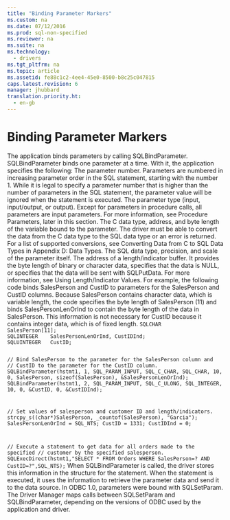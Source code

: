 ```yaml
---
title: "Binding Parameter Markers"
ms.custom: na
ms.date: 07/12/2016
ms.prod: sql-non-specified
ms.reviewer: na
ms.suite: na
ms.technology: 
  - drivers
ms.tgt_pltfrm: na
ms.topic: article
ms.assetid: fe88c1c2-4ee4-45e0-8500-b8c25c047815
caps.latest.revision: 6
manager: jhubbard
translation.priority.ht: 
  - en-gb
---
```

# Binding Parameter Markers
<?xml version="1.0" encoding="utf-8"?>
<developerConceptualDocument xmlns="http://ddue.schemas.microsoft.com/authoring/2003/5" xmlns:xlink="http://www.w3.org/1999/xlink" xmlns:xsi="http://www.w3.org/2001/XMLSchema-instance" xsi:schemaLocation="http://ddue.schemas.microsoft.com/authoring/2003/5 http://dduestorage.blob.core.windows.net/ddueschema/developer.xsd">
  <introduction>
    <para>The application binds parameters by calling <legacyBold>SQLBindParameter</legacyBold>. <legacyBold>SQLBindParameter</legacyBold> binds one parameter at a time. With it, the application specifies the following:  </para>
    <list class="bullet">
      <listItem>
        <para>The parameter number. Parameters are numbered in increasing parameter order in the SQL statement, starting with the number 1. While it is legal to specify a parameter number that is higher than the number of parameters in the SQL statement, the parameter value will be ignored when the statement is executed.</para>
      </listItem>
      <listItem>
        <para>The parameter type (input, input/output, or output). Except for parameters in procedure calls, all parameters are input parameters. For more information, see <legacyLink xlink:href="54fd857e-d2cb-467d-bb72-121e67a8e88d">Procedure Parameters</legacyLink>, later in this section.</para>
      </listItem>
      <listItem>
        <para>The C data type, address, and byte length of the variable bound to the parameter. The driver must be able to convert the data from the C data type to the SQL data type or an error is returned. For a list of supported conversions, see <legacyLink xlink:href="ee0afe78-b58f-4d34-ad9b-616bb23653bd">Converting Data from C to SQL Data Types</legacyLink> in Appendix D: Data Types.</para>
      </listItem>
      <listItem>
        <para>The SQL data type, precision, and scale of the parameter itself.</para>
      </listItem>
      <listItem>
        <para>The address of a length/indicator buffer. It provides the byte length of binary or character data, specifies that the data is NULL, or specifies that the data will be sent with <legacyBold>SQLPutData</legacyBold>. For more information, see <legacyLink xlink:href="849792f1-cb1e-4bc2-b568-c0aff0b66199">Using Length/Indicator Values</legacyLink>.</para>
      </listItem>
    </list>
    <para>For example, the following code binds <legacyItalic>SalesPerson</legacyItalic> and <legacyItalic>CustID</legacyItalic> to parameters for the SalesPerson and CustID columns. Because <legacyItalic>SalesPerson</legacyItalic> contains character data, which is variable length, the code specifies the byte length of <legacyItalic>SalesPerson</legacyItalic> (11) and binds <legacyItalic>SalesPersonLenOrInd</legacyItalic> to contain the byte length of the data in <legacyItalic>SalesPerson</legacyItalic>. This information is not necessary for <legacyItalic>CustID</legacyItalic> because it contains integer data, which is of fixed length.</para>
    <code>SQLCHAR       SalesPerson[11];
SQLINTEGER    SalesPersonLenOrInd, CustIDInd;
SQLUINTEGER   CustID;

// Bind SalesPerson to the parameter for the SalesPerson column and
// CustID to the parameter for the CustID column.
SQLBindParameter(hstmt1, 1, SQL_PARAM_INPUT, SQL_C_CHAR, SQL_CHAR, 10, 0,
                  SalesPerson, sizeof(SalesPerson), &amp;SalesPersonLenOrInd);
SQLBindParameter(hstmt1, 2, SQL_PARAM_INPUT, SQL_C_ULONG, SQL_INTEGER, 10, 0,
                  &amp;CustID, 0, &amp;CustIDInd);

// Set values of salesperson and customer ID and length/indicators.
strcpy_s((char*)SalesPerson, _countof(SalesPerson), "Garcia");
SalesPersonLenOrInd = SQL_NTS;
CustID = 1331;
CustIDInd = 0;

// Execute a statement to get data for all orders made to the specified
// customer by the specified salesperson.
SQLExecDirect(hstmt1,"SELECT * FROM Orders WHERE SalesPerson=? AND CustID=?",SQL_NTS);</code>
    <para>When <legacyBold>SQLBindParameter</legacyBold> is called, the driver stores this information in the structure for the statement. When the statement is executed, it uses the information to retrieve the parameter data and send it to the data source.</para>
    <alert class="note">
      <para>In ODBC 1.0, parameters were bound with <legacyBold>SQLSetParam</legacyBold>. The Driver Manager maps calls between <legacyBold>SQLSetParam</legacyBold> and <legacyBold>SQLBindParameter</legacyBold>, depending on the versions of ODBC used by the application and driver.</para>
    </alert>
  </introduction>
  <relatedTopics />
</developerConceptualDocument>